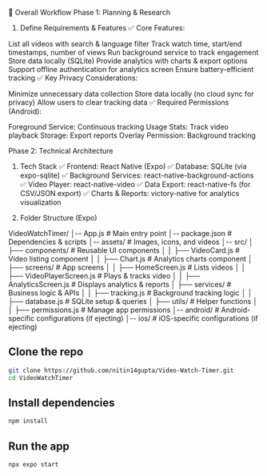 📌 Overall Workflow
Phase 1: Planning & Research
1. Define Requirements & Features
✅ Core Features:

List all videos with search & language filter
Track watch time, start/end timestamps, number of views
Run background service to track engagement
Store data locally (SQLite)
Provide analytics with charts & export options
Support offline authentication for analytics screen
Ensure battery-efficient tracking
✅ Key Privacy Considerations:

Minimize unnecessary data collection
Store data locally (no cloud sync for privacy)
Allow users to clear tracking data
✅ Required Permissions (Android):

Foreground Service: Continuous tracking
Usage Stats: Track video playback
Storage: Export reports
Overlay Permission: Background tracking


Phase 2: Technical Architecture
1. Tech Stack
✅ Frontend: React Native (Expo)
✅ Database: SQLite (via expo-sqlite)
✅ Background Services: react-native-background-actions
✅ Video Player: react-native-video
✅ Data Export: react-native-fs (for CSV/JSON export)
✅ Charts & Reports: victory-native for analytics visualization

2. Folder Structure (Expo)

VideoWatchTimer/
│-- App.js               # Main entry point
│-- package.json         # Dependencies & scripts
│-- assets/              # Images, icons, and videos
│-- src/
│   ├── components/      # Reusable UI components
│   │   ├── VideoCard.js # Video listing component
│   │   ├── Chart.js     # Analytics charts component
│   ├── screens/         # App screens
│   │   ├── HomeScreen.js       # Lists videos
│   │   ├── VideoPlayerScreen.js # Plays & tracks video
│   │   ├── AnalyticsScreen.js   # Displays analytics & reports
│   ├── services/        # Business logic & APIs
│   │   ├── tracking.js  # Background tracking logic
│   │   ├── database.js  # SQLite setup & queries
│   ├── utils/           # Helper functions
│   │   ├── permissions.js # Manage app permissions
│-- android/             # Android-specific configurations (if ejecting)
│-- ios/                 # iOS-specific configurations (if ejecting)


## Clone the repo

```bash
git clone https://github.com/nitin14gupta/Video-Watch-Timer.git
cd VideoWatchTimer
```

## Install dependencies

```bash
npm install
```

## Run the app

```bash
npx expo start
```

